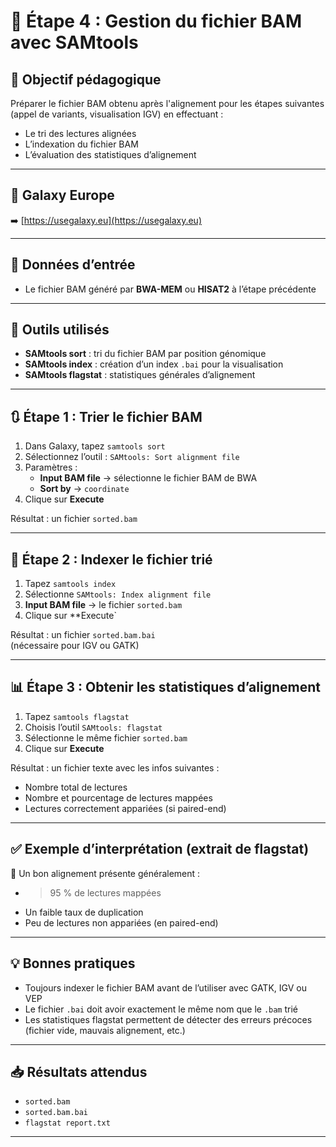 # 🧪 Étape 4 : Gestion du fichier BAM avec SAMtools

## 🎯 Objectif pédagogique

Préparer le fichier BAM obtenu après l'alignement pour les étapes suivantes (appel de variants, visualisation IGV) en effectuant :

- Le tri des lectures alignées
- L’indexation du fichier BAM
- L’évaluation des statistiques d’alignement

---

## 🔗 Galaxy Europe

➡️ [https://usegalaxy.eu](https://usegalaxy.eu)

---

## 📁 Données d’entrée

- Le fichier BAM généré par **BWA-MEM** ou **HISAT2** à l’étape précédente

---

## 🧰 Outils utilisés

- **SAMtools sort** : tri du fichier BAM par position génomique
- **SAMtools index** : création d’un index `.bai` pour la visualisation
- **SAMtools flagstat** : statistiques générales d’alignement

---

## 🔃 Étape 1 : Trier le fichier BAM

1. Dans Galaxy, tapez `samtools sort`
2. Sélectionnez l’outil : `SAMtools: Sort alignment file`
3. Paramètres :
   - **Input BAM file** → sélectionne le fichier BAM de BWA
   - **Sort by** → `coordinate`
4. Clique sur **Execute**

Résultat : un fichier `sorted.bam`

---

## 📌 Étape 2 : Indexer le fichier trié

1. Tapez `samtools index`
2. Sélectionne `SAMtools: Index alignment file`
3. **Input BAM file** → le fichier `sorted.bam`
4. Clique sur **Execute`

Résultat : un fichier `sorted.bam.bai`  
(nécessaire pour IGV ou GATK)

---

## 📊 Étape 3 : Obtenir les statistiques d’alignement

1. Tapez `samtools flagstat`
2. Choisis l’outil `SAMtools: flagstat`
3. Sélectionne le même fichier `sorted.bam`
4. Clique sur **Execute**

Résultat : un fichier texte avec les infos suivantes :
- Nombre total de lectures
- Nombre et pourcentage de lectures mappées
- Lectures correctement appariées (si paired-end)

---

## ✅ Exemple d’interprétation (extrait de flagstat)


📌 Un bon alignement présente généralement :
- >95 % de lectures mappées
- Un faible taux de duplication
- Peu de lectures non appariées (en paired-end)

---

## 💡 Bonnes pratiques

- Toujours indexer le fichier BAM avant de l’utiliser avec GATK, IGV ou VEP
- Le fichier `.bai` doit avoir exactement le même nom que le `.bam` trié
- Les statistiques flagstat permettent de détecter des erreurs précoces (fichier vide, mauvais alignement, etc.)

---

## 📥 Résultats attendus

- `sorted.bam`
- `sorted.bam.bai`
- `flagstat report.txt`

---


